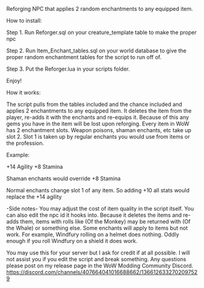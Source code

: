 Reforging NPC that applies 2 random enchantments to any equipped item.

How to install:

Step 1. Run Reforger.sql on your creature_template table to make the proper npc

Step 2. Run Item_Enchant_tables.sql on your world database to give the proper random enchantment tables for the script to run off of.

Step 3. Put the Reforger.lua in your scripts folder.

Enjoy!

How it works:

The script pulls from the tables included and the chance included and applies 2 enchantments to any equipped item. It deletes the item from the player, re-adds it with the enchants and re-equips it. Because of this any gems you have in the item will be lost upon reforging. Every item in WoW has 2 enchantment slots. Weapon poisons, shaman enchants, etc take up slot 2. Slot 1 is taken up by regular enchants you would use from items or the profession.

Example:

+14 Agility
+8 Stamina

Shaman enchants would override +8 Stamina

Normal enchants change slot 1 of any item. So adding +10 all stats would replace the +14 agility

-Side notes-
You may adjust the cost of item quality in the script itself. You can also edit the npc id it hooks into.
Because it deletes the items and re-adds them, items with rolls like (Of the Monkey) may be returned with (Of the Whale) or something else.
Some enchants will apply to items but not work. For example, Windfury rolling on a helmet does nothing. Oddly enough if you roll Windfury on a shield it does work.

You may use this for your server but I ask for credit if at all possible.
I will not assist you if you edit the script and break something. Any questions please post on my release page in the WoW Modding Community Discord. https://discord.com/channels/407664041016688662/1366126332702097529
